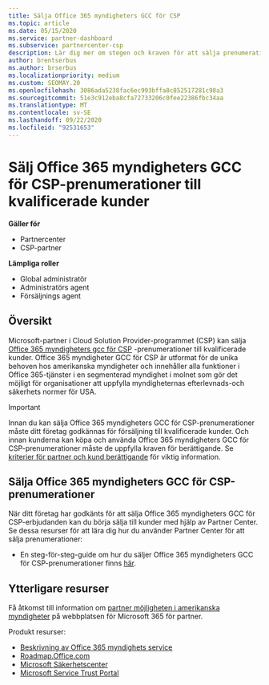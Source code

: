 ```yaml
---
title: Sälja Office 365 myndigheters GCC för CSP
ms.topic: article
ms.date: 05/15/2020
ms.service: partner-dashboard
ms.subservice: partnercenter-csp
description: Lär dig mer om stegen och kraven för att sälja prenumerationer på Office 365 myndigheters GCC för CSP till kvalificerade USA myndighets kunder eller leverantörer.
author: brentserbus
ms.author: brserbus
ms.localizationpriority: medium
ms.custom: SEOMAY.20
ms.openlocfilehash: 3086ada5238fac6ec993bffa8c852517281c98a3
ms.sourcegitcommit: 51e3c912eba8cfa72733206c0fee22386fbc34aa
ms.translationtype: MT
ms.contentlocale: sv-SE
ms.lasthandoff: 09/22/2020
ms.locfileid: "92531653"
---
```

# <a name="sell-office-365-government-gcc-for-csp-subscriptions-to-qualified-customers"></a>Sälj Office 365 myndigheters GCC för CSP-prenumerationer till kvalificerade kunder

**Gäller för**

- Partnercenter
- CSP-partner

**Lämpliga roller**

- Global administratör
- Administratörs agent
- Försäljnings agent

## <a name="overview"></a>Översikt

Microsoft-partner i Cloud Solution Provider-programmet (CSP) kan sälja [Office 365 myndigheters gcc för CSP](https://www.microsoft.com/microsoft-365/partners/governmentforCSP) -prenumerationer till kvalificerade kunder. Office 365 myndigheter GCC för CSP är utformat för de unika behoven hos amerikanska myndigheter och innehåller alla funktioner i Office 365-tjänster i en segmenterad myndighet i molnet som gör det möjligt för organisationer att uppfylla myndigheternas efterlevnads-och säkerhets normer för USA. 

>[!IMPORTANT] 
>Innan du kan sälja Office 365 myndigheters GCC för CSP-prenumerationer måste ditt företag godkännas för försäljning till kvalificerade kunder. Och innan kunderna kan köpa och använda Office 365 myndigheters GCC för CSP-prenumerationer måste de uppfylla kraven för berättigande. Se [kriterier för partner och kund berättigande](csp-gcc-validate.md) för viktig information.


## <a name="sell-office-365-government-gcc-for-csp-subscriptions"></a>Sälja Office 365 myndigheters GCC för CSP-prenumerationer

När ditt företag har godkänts för att sälja Office 365 myndigheters GCC för CSP-erbjudanden kan du börja sälja till kunder med hjälp av Partner Center. Se dessa resurser för att lära dig hur du använder Partner Center för att sälja prenumerationer: 

-   En steg-för-steg-guide om hur du säljer Office 365 myndigheters GCC för CSP-prenumerationer finns [här](https://go.microsoft.com/fwlink/?linkid=2007323).  


## <a name="additional-resources"></a>Ytterligare resurser

Få åtkomst till information om [partner möjligheten i amerikanska myndigheter](https://www.microsoft.com/microsoft-365/partners/governmentforCSP) på webbplatsen för Microsoft 365 för partner.

Produkt resurser:

- [Beskrivning av Office 365 myndighets service](/office365/servicedescriptions/office-365-platform-service-description/office-365-us-government/office-365-us-government)
- [Roadmap.Office.com](https://products.office.com/business/office-365-roadmap)
- [Microsoft Säkerhetscenter](https://www.microsoft.com/TrustCenter/)
- [Microsoft Service Trust Portal](https://aka.ms/STP)